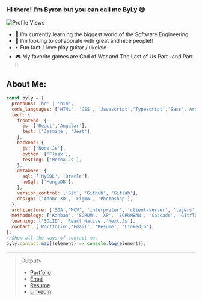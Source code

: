 ### Hi there! I'm Byron but you can call me ByLy 😅

![Profile Views](https://komarev.com/ghpvc/?username=byly23&color=166EC6&style=flat-square)

- 🌱 I’m currently learning the biggest world of the Software Engineering
- 👯 I’m looking to collaborate with great and nice people!!
- ⚡ Fun fact: I love play guitar / ukelele
- 🎮 My favorite games are God of War and The Last of Us Part l and Part ll

## About Me:

```javascript
const byly = {
  pronouns: 'he' | 'him',
  code_languages: ['HTML', 'CSS', 'Javascript','Typescript','Sass','Arduino', 'C++', 'C#', 'Java', 'Golang', 'Graphviz', 'Python', 'Visual Basic'],
  tech: {
    frontend: {
      js: ['React','Angular'],
      test: ['Jasmine', 'Jest'],
    },
    backend: {
      js: ['Node Js'],
      python: ['Flask'],
      testing: ['Mocha Js'],
    },
    database: {
      sql: ['MySQL', 'Oracle'],
      noSql: ['MongoDB'],
    },
    version_control: ['Git', 'Github', 'Gitlab'],
    design: ['Adobe XD', 'Figma', 'Photoshop'],
  },
  architecture: ['SOA','MCV', 'interpreter', 'client-server', 'layers', 'OOP'],
  methodology: ['Kanban', 'SCRUM', 'XP', 'SCRUMBAN', 'Cascade', 'Gitflow'],
  learning: ['SOLID', 'React Native','Next.Js'],
  contact: ['Portfolio','Email', 'Resume', 'Linkedin'],
};
//Show all the ways of contact me.
byly.contact.map((element) => console.log(element));
```

---

> Output>
>
> - [Portfolio](https://byronorellana.me/)
> - [Email](mailto:byronorellana556@hotmail.com)
> - [Resume](https://drive.google.com/file/d/10ldU-ESZQ58ZYo8HKC2JoM1wWRFa5bYX/view?usp=sharing)
> - [LinkedIn](https://www.linkedin.com/in/byronorellana-byly23/)
